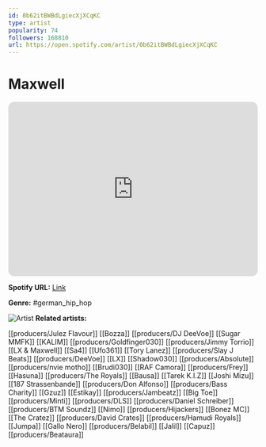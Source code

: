 ```yaml
---
id: 0b62itBWBdLgiecXjXCqKC
type: artist
popularity: 74
followers: 168810
url: https://open.spotify.com/artist/0b62itBWBdLgiecXjXCqKC
---
```

# Maxwell

<iframe style="border-radius:12px" src="https://open.spotify.com/embed/artist/0b62itBWBdLgiecXjXCqKC" width="100%" height="352" frameBorder="0" allowfullscreen="" allow="autoplay; clipboard-write; encrypted-media; fullscreen; picture-in-picture" loading="lazy"></iframe>

**Spotify URL:** [Link](https://open.spotify.com/artist/0b62itBWBdLgiecXjXCqKC)

**Genre:**  #german_hip_hop

![Artist](https://i.scdn.co/image/ab6761610000e5ebc72d390a70ae8efd8f6f8ee2)
**Related artists:**

[[producers/Julez Flavour]]
[[Bozza]]
[[producers/DJ DeeVoe]]
[[Sugar MMFK]]
[[KALIM]]
[[producers/Goldfinger030]]
[[producers/Jimmy Torrio]]
[[LX & Maxwell]]
[[Sa4]]
[[Ufo361]]
[[Tory Lanez]]
[[producers/Slay J Beats]]
[[producers/DeeVoe]]
[[LX]]
[[Shadow030]]
[[producers/Absolute]]
[[producers/nvie motho]]
[[Brudi030]]
[[RAF Camora]]
[[producers/Frey]]
[[Hasuna]]
[[producers/The Royals]]
[[Bausa]]
[[Tarek K.I.Z]]
[[Joshi Mizu]]
[[187 Strassenbande]]
[[producers/Don Alfonso]]
[[producers/Bass Charity]]
[[Gzuz]]
[[Estikay]]
[[producers/Jambeatz]]
[[Big Toe]]
[[producers/Minti]]
[[producers/DLS]]
[[producers/Daniel Schreiber]]
[[producers/BTM Soundz]]
[[Nimo]]
[[producers/Hijackers]]
[[Bonez MC]]
[[The Cratez]]
[[producers/David Crates]]
[[producers/Hamudi Royals]]
[[Jumpa]]
[[Gallo Nero]]
[[producers/Belabil]]
[[Jalil]]
[[Capuz]]
[[producers/Beataura]]
